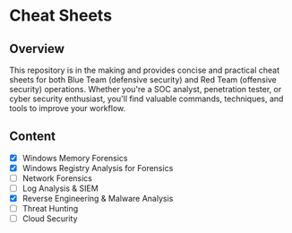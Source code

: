 # Cheat Sheets

## Overview

This repository is in the making and provides concise and practical cheat sheets for both Blue Team (defensive security) and Red Team (offensive security) operations. Whether you're a SOC analyst, penetration tester, or cyber security enthusiast, you'll find valuable commands, techniques, and tools to improve your workflow.

## Content

- [x] Windows Memory Forensics
- [x] Windows Registry Analysis for Forensics
- [ ] Network Forensics
- [ ] Log Analysis & SIEM
- [x] Reverse Engineering & Malware Analysis
- [ ] Threat Hunting 
- [ ] Cloud Security
